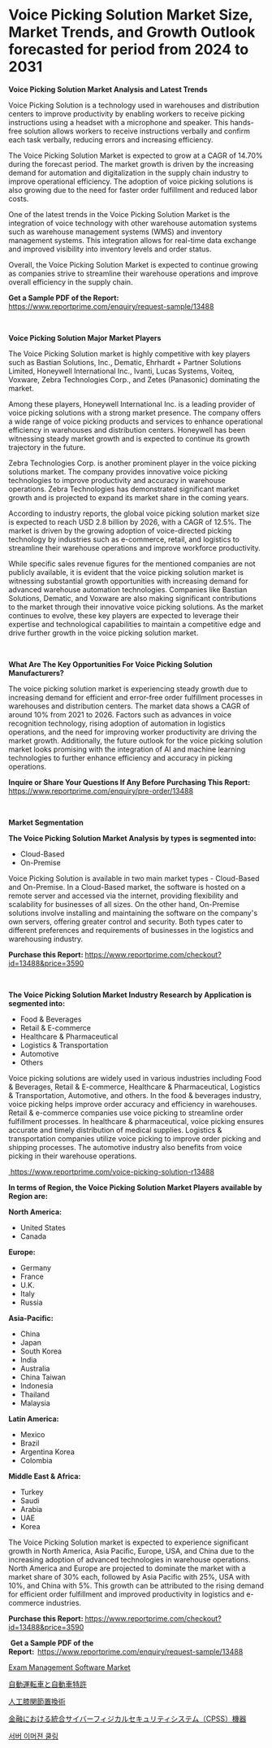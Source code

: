 <p><h1>Voice Picking Solution Market Size, Market Trends, and Growth Outlook forecasted for period from 2024 to 2031</h1></p><p><strong>Voice Picking Solution Market Analysis and Latest Trends</strong></p>
<p><p>Voice Picking Solution is a technology used in warehouses and distribution centers to improve productivity by enabling workers to receive picking instructions using a headset with a microphone and speaker. This hands-free solution allows workers to receive instructions verbally and confirm each task verbally, reducing errors and increasing efficiency.</p><p>The Voice Picking Solution Market is expected to grow at a CAGR of 14.70% during the forecast period. The market growth is driven by the increasing demand for automation and digitalization in the supply chain industry to improve operational efficiency. The adoption of voice picking solutions is also growing due to the need for faster order fulfillment and reduced labor costs.</p><p>One of the latest trends in the Voice Picking Solution Market is the integration of voice technology with other warehouse automation systems such as warehouse management systems (WMS) and inventory management systems. This integration allows for real-time data exchange and improved visibility into inventory levels and order status.</p><p>Overall, the Voice Picking Solution Market is expected to continue growing as companies strive to streamline their warehouse operations and improve overall efficiency in the supply chain.</p></p>
<p><strong>Get a Sample PDF of the Report:&nbsp;</strong> <a href="https://www.reportprime.com/enquiry/request-sample/13488">https://www.reportprime.com/enquiry/request-sample/13488</a></p>
<p>&nbsp;</p>
<p><strong>Voice Picking Solution Major Market Players</strong></p>
<p><p>The Voice Picking Solution market is highly competitive with key players such as Bastian Solutions, Inc., Dematic, Ehrhardt + Partner Solutions Limited, Honeywell International Inc., Ivanti, Lucas Systems, Voiteq, Voxware, Zebra Technologies Corp., and Zetes (Panasonic) dominating the market. </p><p>Among these players, Honeywell International Inc. is a leading provider of voice picking solutions with a strong market presence. The company offers a wide range of voice picking products and services to enhance operational efficiency in warehouses and distribution centers. Honeywell has been witnessing steady market growth and is expected to continue its growth trajectory in the future.</p><p>Zebra Technologies Corp. is another prominent player in the voice picking solutions market. The company provides innovative voice picking technologies to improve productivity and accuracy in warehouse operations. Zebra Technologies has demonstrated significant market growth and is projected to expand its market share in the coming years.</p><p>According to industry reports, the global voice picking solution market size is expected to reach USD 2.8 billion by 2026, with a CAGR of 12.5%. The market is driven by the growing adoption of voice-directed picking technology by industries such as e-commerce, retail, and logistics to streamline their warehouse operations and improve workforce productivity.</p><p>While specific sales revenue figures for the mentioned companies are not publicly available, it is evident that the voice picking solution market is witnessing substantial growth opportunities with increasing demand for advanced warehouse automation technologies. Companies like Bastian Solutions, Dematic, and Voxware are also making significant contributions to the market through their innovative voice picking solutions. As the market continues to evolve, these key players are expected to leverage their expertise and technological capabilities to maintain a competitive edge and drive further growth in the voice picking solution market.</p></p>
<p>&nbsp;</p>
<p><strong>What Are The Key Opportunities For Voice Picking Solution Manufacturers?</strong></p>
<p><p>The voice picking solution market is experiencing steady growth due to increasing demand for efficient and error-free order fulfillment processes in warehouses and distribution centers. The market data shows a CAGR of around 10% from 2021 to 2026. Factors such as advances in voice recognition technology, rising adoption of automation in logistics operations, and the need for improving worker productivity are driving the market growth. Additionally, the future outlook for the voice picking solution market looks promising with the integration of AI and machine learning technologies to further enhance efficiency and accuracy in picking operations.</p></p>
<p><strong>Inquire or Share Your Questions If Any Before Purchasing This Report:</strong> <a href="https://www.reportprime.com/enquiry/pre-order/13488">https://www.reportprime.com/enquiry/pre-order/13488</a></p>
<p>&nbsp;</p>
<p><strong>Market Segmentation</strong></p>
<p><strong>The Voice Picking Solution Market Analysis by types is segmented into:</strong></p>
<p><ul><li>Cloud-Based</li><li>On-Premise</li></ul></p>
<p><p>Voice Picking Solution is available in two main market types - Cloud-Based and On-Premise. In a Cloud-Based market, the software is hosted on a remote server and accessed via the internet, providing flexibility and scalability for businesses of all sizes. On the other hand, On-Premise solutions involve installing and maintaining the software on the company's own servers, offering greater control and security. Both types cater to different preferences and requirements of businesses in the logistics and warehousing industry.</p></p>
<p><strong>Purchase this Report:&nbsp;</strong><a href="https://www.reportprime.com/checkout?id=13488&price=3590">https://www.reportprime.com/checkout?id=13488&price=3590</a></p>
<p>&nbsp;</p>
<p><strong>The Voice Picking Solution Market Industry Research by Application is segmented into:</strong></p>
<p><ul><li>Food & Beverages</li><li>Retail & E-commerce</li><li>Healthcare & Pharmaceutical</li><li>Logistics & Transportation</li><li>Automotive</li><li>Others</li></ul></p>
<p><p>Voice picking solutions are widely used in various industries including Food & Beverages, Retail & E-commerce, Healthcare & Pharmaceutical, Logistics & Transportation, Automotive, and others. In the food & beverages industry, voice picking helps improve order accuracy and efficiency in warehouses. Retail & e-commerce companies use voice picking to streamline order fulfillment processes. In healthcare & pharmaceutical, voice picking ensures accurate and timely distribution of medical supplies. Logistics & transportation companies utilize voice picking to improve order picking and shipping processes. The automotive industry also benefits from voice picking in their warehouse operations.</p></p>
<p><a href="https://www.reportprime.com/voice-picking-solution-r13488">&nbsp;https://www.reportprime.com/voice-picking-solution-r13488</a></p>
<p><strong>In terms of Region, the Voice Picking Solution Market Players available by Region are:</strong></p>
<p>
    <p> <strong> North America: </strong>
        <ul>
            <li>United States</li>
            <li>Canada</li>
        </ul>
        </p> 
    <p> <strong> Europe: </strong>
        <ul>
            <li>Germany</li>
            <li>France</li>
            <li>U.K.</li>
            <li>Italy</li>
            <li>Russia</li>
        </ul>
        </p> 
    <p> <strong> Asia-Pacific: </strong>
        <ul>
            <li>China</li>
            <li>Japan</li>
            <li>South Korea</li>
            <li>India</li>
            <li>Australia</li>
            <li>China Taiwan</li>
            <li>Indonesia</li>
            <li>Thailand</li>
            <li>Malaysia</li>
        </ul>
        </p> 
    <p> <strong> Latin America: </strong>
        <ul>
            <li>Mexico</li>
            <li>Brazil</li>
            <li>Argentina Korea</li>
            <li>Colombia</li>
        </ul>
        </p> 
    <p> <strong> Middle East & Africa: </strong>
        <ul>
            <li>Turkey</li>
            <li>Saudi</li>
            <li>Arabia</li>
            <li>UAE</li>
            <li>Korea</li>
        </ul>
    </p>
    </p>
<p><p>The Voice Picking Solution market is expected to experience significant growth in North America, Asia Pacific, Europe, USA, and China due to the increasing adoption of advanced technologies in warehouse operations. North America and Europe are projected to dominate the market with a market share of 30% each, followed by Asia Pacific with 25%, USA with 10%, and China with 5%. This growth can be attributed to the rising demand for efficient order fulfillment and improved productivity in logistics and e-commerce industries.</p></p>
<p><strong>Purchase this Report: </strong><a href="https://www.reportprime.com/checkout?id=13488&price=3590">https://www.reportprime.com/checkout?id=13488&price=3590</a></p>
<p>&nbsp;<strong>Get a Sample PDF of the Report:&nbsp;&nbsp;</strong><a href="https://www.reportprime.com/enquiry/request-sample/13488">https://www.reportprime.com/enquiry/request-sample/13488</a></p>
<p><strong></strong></p>
<p><p><a href="https://github.com/LibbySpencer2018/Market-Research-Report-List-1/blob/main/exam-management-software-market.md">Exam Management Software Market</a></p><p><a href="https://github.com/JoanaNitzsche/Market-Research-Report-List-1/blob/main/138436980313.md">自動運転車と自動車特許</a></p><p><a href="https://medium.com/@josephmiller1959/%E4%BA%BA%E5%B7%A5%E8%86%9D%E9%96%A2%E7%AF%80%E7%BD%AE%E6%8F%9B%E3%83%97%E3%83%AD%E3%82%BB%E3%82%B9%E5%B8%82%E5%A0%B4%E5%88%86%E6%9E%90-%E3%81%9D%E3%81%AEcagr-%E5%B8%82%E5%A0%B4%E3%82%BB%E3%82%B0%E3%83%A1%E3%83%B3%E3%83%86%E3%83%BC%E3%82%B7%E3%83%A7%E3%83%B3-%E3%81%8A%E3%82%88%E3%81%B3%E3%82%B0%E3%83%AD%E3%83%BC%E3%83%90%E3%83%AB%E6%A5%AD%E7%95%8C%E6%A6%82%E8%A6%81-3571e6b3d1f5">人工膝関節置換術</a></p><p><a href="https://github.com/VernieBarton2023/Market-Research-Report-List-1/blob/main/214052880312.md">金融における統合サイバーフィジカルセキュリティシステム（CPSS）機器</a></p><p><a href="https://medium.com/@rickymetzdvm/%EC%84%9C%EB%B2%84-%EC%B9%A8%ED%95%B5-%EB%83%89%EA%B0%81-%EC%8B%9C%EC%9E%A5-%EB%B6%84%EC%84%9D-%EA%B7%B8-cagr-%EC%8B%9C%EC%9E%A5-%EC%84%B8%EB%B6%84%ED%99%94-%EB%B0%8F-%EA%B8%80%EB%A1%9C%EB%B2%8C-%EC%82%B0%EC%97%85-%EA%B0%9C%EC%9A%94-e64c67c1c425">서버 이머젼 쿨링</a></p></p>